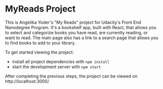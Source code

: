 # MyReads Project

This is Angelika Yoder's "My Reads" project for Udacity's Front End Nanodegree Program.
It's a bookshelf app, built with React,  that allows you to select and categorize books you have read, are currently reading, or want to read. The main page also has a link to a search page that allows you to find books to add to your library.

To get started viewing the project:

* install all project dependencies with `npm install`
* start the development server with `npm start`

After completing the previous steps, the project can be viewed on http://localhost:3000/
